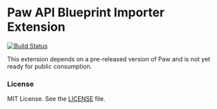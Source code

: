 Paw API Blueprint Importer Extension
====================================

[![Build Status](http://img.shields.io/travis/apiaryio/Paw-APIBlueprintImporter/master.svg?style=flat)](https://travis-ci.org/apiaryio/Paw-APIBlueprintImporter)

This extension depends on a pre-released version of Paw and is not yet ready
for public consumption.

### License

MIT License. See the [LICENSE](LICENSE) file.

